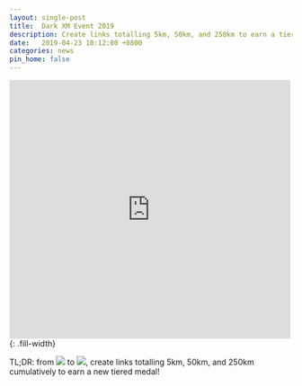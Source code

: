 ```yaml
---
layout: single-post
title:  Dark XM Event 2019
description: Create links totalling 5km, 50km, and 250km to earn a tiered medal
date:   2019-04-23 10:12:00 +0800
categories: news
pin_home: false
---
```



<iframe src="https://www.facebook.com/plugins/post.php?href=https%3A%2F%2Fwww.facebook.com%2FIngress%2Fposts%2F2224029284311392&width=500" width="500" height="461" style="border:none;overflow:hidden" scrolling="no" frameborder="0" allowTransparency="true" allow="encrypted-media"></iframe>{: .fill-width}


TL;DR: from <a href="https://www.timeanddate.com/worldclock/fixedtime.html?msg=Dark+XM&iso=20190425T10&p1=224"><img src="https://img.shields.io/badge/1:00am-26%April%202019-orange.svg"></a> to <a href="https://www.timeanddate.com/worldclock/fixedtime.html?msg=Dark+XM&iso=20190430T10&p1=224"><img src="https://img.shields.io/badge/1:00am-01%May%202019-orange.svg"></a>, create links totalling 5km, 50km, and 250km cumulatively to earn a new tiered medal! 
